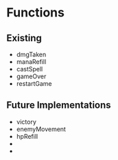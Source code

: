 # Functions

## Existing
* dmgTaken
* manaRefill
* castSpell
* gameOver
* restartGame


## Future Implementations
* victory
* enemyMovement
* hpRefill
* 
* 